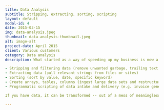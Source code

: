 ```yaml
---
title: Data Analysis
subtitle: Stripping, extracting, sorting, scripting
layout: default
modal-id: 4
date: 2015-03-15
img: data-analysis.jpeg
thumbnail: data-analysis-thumbnail.jpeg
alt: image-alt
project-date: April 2015
client: Various customers
category: Data analysis
description: What started as a way of speeding up my business is now a service I offer to clients with complex needs for structuring data:

- Stripping and filtering data (remove unwanted garbage, trailing text, spaces)
- Extracting data (pull relevant strings from files or sites)
- Sorting (sort by value, date, specific keyword)
- Create arrays, tables, columns (ingest large data sets and restructure into new formats)
- Programmatic scripting of data intake and delivery (e.g. invoice generation, EU central bank currency rate comparisons, creation of daily stubs and propagation of files)

If you have data, it can be transformed -- out of a mess of meaningless information and into usable, tangible insights for your business..

---
```

